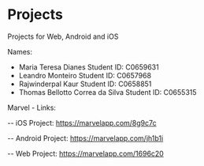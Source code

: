 # Projects
Projects for Web, Android and iOS

Names:
- Maria Teresa Dianes                 Student ID: C0659631
- Leandro Monteiro                    Student ID: C0657968
- Rajwinderpal Kaur                   Student ID: C0658851
- Thomas Bellotto Correa da Silva     Student ID: C0655315


Marvel - Links:

 -- iOS Project: https://marvelapp.com/8g9c7c
 
 -- Android Project: https://marvelapp.com/jh1b1i
 
 -- Web Project: https://marvelapp.com/1696c20
